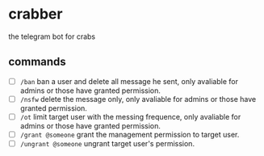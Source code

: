 # crabber
the telegram bot for crabs


## commands
- [ ] `/ban` ban a user and delete all message he sent, only avaliable for admins or those have granted permission.
- [ ] `/nsfw` delete the message only, only avaliable for admins or those have granted permission.
- [ ] `/ot` limit target user with the messing frequence, only avaliable for admins or those have granted permission.
- [ ] `/grant @someone` grant the management permission to target user.
- [ ] `/ungrant @someone` ungrant target user's permission.
